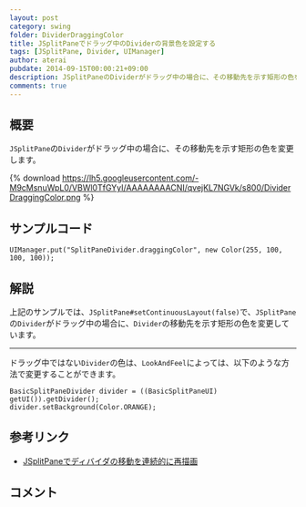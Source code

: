 ```yaml
---
layout: post
category: swing
folder: DividerDraggingColor
title: JSplitPaneでドラッグ中のDividerの背景色を設定する
tags: [JSplitPane, Divider, UIManager]
author: aterai
pubdate: 2014-09-15T00:00:21+09:00
description: JSplitPaneのDividerがドラッグ中の場合に、その移動先を示す矩形の色を変更します。
comments: true
---
```

## 概要
`JSplitPane`の`Divider`がドラッグ中の場合に、その移動先を示す矩形の色を変更します。

{% download https://lh5.googleusercontent.com/-M9cMsnuWpL0/VBWl0TfGYyI/AAAAAAAACNI/qvejKL7NGVk/s800/DividerDraggingColor.png %}

## サンプルコード
<pre class="prettyprint"><code>UIManager.put("SplitPaneDivider.draggingColor", new Color(255, 100, 100, 100));
</code></pre>

## 解説
上記のサンプルでは、`JSplitPane#setContinuousLayout(false)`で、`JSplitPane`の`Divider`がドラッグ中の場合に、`Divider`の移動先を示す矩形の色を変更しています。

- - - -
ドラッグ中ではない`Divider`の色は、`LookAndFeel`によっては、以下のような方法で変更することができます。

<pre class="prettyprint"><code>BasicSplitPaneDivider divider = ((BasicSplitPaneUI) getUI()).getDivider();
divider.setBackground(Color.ORANGE);
</code></pre>

## 参考リンク
- [JSplitPaneでディバイダの移動を連続的に再描画](http://ateraimemo.com/Swing/ContinuousLayout.html)

<!-- dummy comment line for breaking list -->

## コメント
